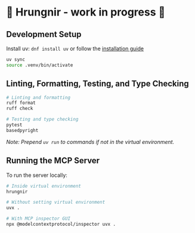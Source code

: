 # 🚧 Hrungnir - work in progress 🚧

## Development Setup

Install uv: `dnf install uv` or follow the [installation guide](https://docs.astral.sh/uv/getting-started/installation)

```bash
uv sync
source .venv/bin/activate
```

## Linting, Formatting, Testing, and Type Checking

```bash
# Linting and formatting
ruff format
ruff check

# Testing and type checking
pytest
basedpyright
```

*Note: Prepend `uv run` to commands if not in the virtual environment.*

## Running the MCP Server

To run the server locally:

```bash
# Inside virtual environment
hrungnir

# Without setting virtual environment
uvx .

# With MCP inspector GUI
npx @modelcontextprotocol/inspector uvx .
```
